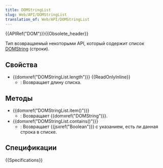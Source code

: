 ```yaml
---
title: DOMStringList
slug: Web/API/DOMStringList
translation_of: Web/API/DOMStringList
---
```


{{APIRef("DOM")}}{{Obsolete_header}}

Тип возвращаемый некоторыми API, который содержит список [DOMString](/En/DOM/DOMString) (строки).

## Свойства

- {{domxref("DOMStringList.length")}} {{ReadOnlyInline}}
  - : Возвращает длину списка.

## Методы

- {{domxref("DOMStringList.item()")}}
  - : Возвращает {{domxref("DOMString")}}.
- {{domxref("DOMStringList.contains()")}}
  - : Возвращает {{jsxref("Boolean")}} с указанием, есть ли данная строка в списке.

## Спецификации

{{Specifications}}
